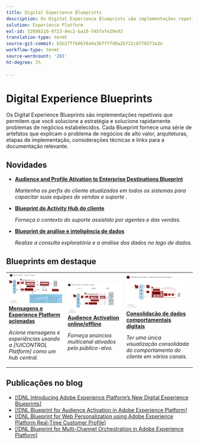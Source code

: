 ```yaml
---
title: Digital Experience Blueprints
description: Os Digital Experience Blueprints são implementações repetíveis para solucionar problemas de estratégia e de negócios estabelecidos. Eles aceleram o tempo de implantação e fornecem um caminho rápido para o sucesso.
solution: Experience Platform
exl-id: 52898310-9723-4ec2-ba10-f45fefe29e93
translation-type: tm+mt
source-git-commit: b5b2fff60678a9a36ffffd0a2bf22c8f76573a3e
workflow-type: tm+mt
source-wordcount: '265'
ht-degree: 2%

---
```


# Digital Experience Blueprints

Os Digital Experience Blueprints são implementações repetíveis que permitem que você solucione a estratégia e solucione rapidamente problemas de negócios estabelecidos. Cada Blueprint fornece uma série de artefatos que explicam o problema de negócios de alto valor, arquiteturas, etapas de implementação, considerações técnicas e links para a documentação relevante.

## Novidades

* **[Audience and Profile Ativation to Enterprise Destinations Blueprint](/help/blueprints/audience-activation/enterprise-destinations.md)**

   *Mantenha os perfis do cliente atualizados em todos os sistemas para capacitar suas equipes de vendas e suporte &#x200B;.*
* **[Blueprint do Activity Hub do cliente](/help/blueprints/audience-activation/customer-activity.md)**

   *Forneça o contexto do suporte assistido por agentes e das vendas.*
* **[Blueprint de análise e inteligência de dados](/help/blueprints/data-insights/analysis.md)**

   *Realize a consulta exploratória e a análise dos dados no lago de dados.*

## Blueprints em destaque

<table style="table-layout:fixed">
<tr>
  <td>
    <a href="https://experienceleague.adobe.com/docs/blueprints-learn/architecture/multi-channel-message-orchestration/triggered-messaging.html"><img alt="imagem em miniatura para o Blueprint Experience Platform e mensagens acionadas" src="multi-channel-message-orchestration/assets/triggered.svg" /></a>
    <div><a href="https://experienceleague.adobe.com/docs/blueprints-learn/architecture/multi-channel-message-orchestration/triggered-messaging.html"><strong>Mensagens e Experience Platform acionadas</strong></a></div>
    <p><em>Acione mensagens e experiências usando a [!UICONTROL Platform] como um hub central.</em></p>
  </td>
  <td>
    <a href="https://experienceleague.adobe.com/docs/blueprints-learn/architecture/audience-activation/online-offline.html"><img alt="imagem em miniatura para o Blueprint Audience Activation online/offline" src="audience-activation/assets/onoff.svg" /></a>
    <div><a href="https://experienceleague.adobe.com/docs/blueprints-learn/architecture/audience-activation/online-offline.html"><strong>Audience Activation online/offline</strong></a></div>
    <p><em>Forneça anúncios multicanal ativados pelo público-alvo.</em></p>
  </td>
  <td>
    <a href="https://experienceleague.adobe.com/docs/blueprints-learn/architecture/customer-journey-analytics/digital-behavioral-data-consolidation.html"><img alt="imagem em miniatura do Digital Behavioral Data Consolidation Blueprint" src="customer-journey-analytics/assets/CJA.svg" /></a>
    <div><a href="https://experienceleague.adobe.com/docs/blueprints-learn/architecture/customer-journey-analytics/digital-behavioral-data-consolidation.html"><strong>Consolidação de dados comportamentais digitais</strong></a></div>
    <p><em>Ter uma única visualização consolidada do comportamento do cliente em vários canais.</em></p>
  </td>
</tr>
</table>

## Publicações no blog

* [[!DNL Introducing Adobe Experience Platform’s New Digital Experience Blueprints]](https://medium.com/adobetech/introducing-adobe-experience-platforms-new-digital-experience-blueprints-93a6b5f5da7c)
* [[!DNL Blueprint for Audience Activation in Adobe Experience Platform]](https://medium.com/adobetech/a-blueprint-for-audience-activation-in-adobe-experience-platform-b2b30fae90fd)
* [[!DNL Blueprint for Web Personalization using Adobe Experience Platform Real-Time Customer Profile]](https://medium.com/adobetech/blueprint-for-web-personalization-using-adobe-experience-platform-real-time-customer-profile-fef2ce7a4b2f)
* [[!DNL Blueprint for Multi-Channel Orchestration in Adobe Experience Platform]](https://medium.com/adobetech/blueprint-for-multi-channel-orchestration-in-adobe-experience-platform-c68317e94184)
